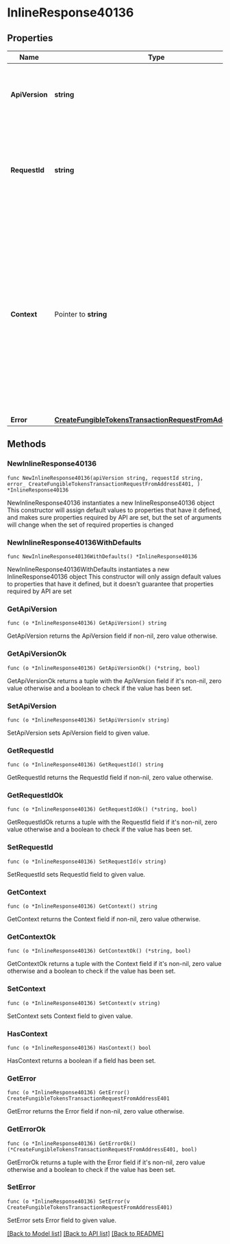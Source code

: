 # InlineResponse40136

## Properties

Name | Type | Description | Notes
------------ | ------------- | ------------- | -------------
**ApiVersion** | **string** | Specifies the version of the API that incorporates this endpoint. | 
**RequestId** | **string** | Defines the ID of the request. The &#x60;requestId&#x60; is generated by Crypto APIs and it&#39;s unique for every request. | 
**Context** | Pointer to **string** | In batch situations the user can use the context to correlate responses with requests. This property is present regardless of whether the response was successful or returned as an error. &#x60;context&#x60; is specified by the user. | [optional] 
**Error** | [**CreateFungibleTokensTransactionRequestFromAddressE401**](CreateFungibleTokensTransactionRequestFromAddressE401.md) |  | 

## Methods

### NewInlineResponse40136

`func NewInlineResponse40136(apiVersion string, requestId string, error_ CreateFungibleTokensTransactionRequestFromAddressE401, ) *InlineResponse40136`

NewInlineResponse40136 instantiates a new InlineResponse40136 object
This constructor will assign default values to properties that have it defined,
and makes sure properties required by API are set, but the set of arguments
will change when the set of required properties is changed

### NewInlineResponse40136WithDefaults

`func NewInlineResponse40136WithDefaults() *InlineResponse40136`

NewInlineResponse40136WithDefaults instantiates a new InlineResponse40136 object
This constructor will only assign default values to properties that have it defined,
but it doesn't guarantee that properties required by API are set

### GetApiVersion

`func (o *InlineResponse40136) GetApiVersion() string`

GetApiVersion returns the ApiVersion field if non-nil, zero value otherwise.

### GetApiVersionOk

`func (o *InlineResponse40136) GetApiVersionOk() (*string, bool)`

GetApiVersionOk returns a tuple with the ApiVersion field if it's non-nil, zero value otherwise
and a boolean to check if the value has been set.

### SetApiVersion

`func (o *InlineResponse40136) SetApiVersion(v string)`

SetApiVersion sets ApiVersion field to given value.


### GetRequestId

`func (o *InlineResponse40136) GetRequestId() string`

GetRequestId returns the RequestId field if non-nil, zero value otherwise.

### GetRequestIdOk

`func (o *InlineResponse40136) GetRequestIdOk() (*string, bool)`

GetRequestIdOk returns a tuple with the RequestId field if it's non-nil, zero value otherwise
and a boolean to check if the value has been set.

### SetRequestId

`func (o *InlineResponse40136) SetRequestId(v string)`

SetRequestId sets RequestId field to given value.


### GetContext

`func (o *InlineResponse40136) GetContext() string`

GetContext returns the Context field if non-nil, zero value otherwise.

### GetContextOk

`func (o *InlineResponse40136) GetContextOk() (*string, bool)`

GetContextOk returns a tuple with the Context field if it's non-nil, zero value otherwise
and a boolean to check if the value has been set.

### SetContext

`func (o *InlineResponse40136) SetContext(v string)`

SetContext sets Context field to given value.

### HasContext

`func (o *InlineResponse40136) HasContext() bool`

HasContext returns a boolean if a field has been set.

### GetError

`func (o *InlineResponse40136) GetError() CreateFungibleTokensTransactionRequestFromAddressE401`

GetError returns the Error field if non-nil, zero value otherwise.

### GetErrorOk

`func (o *InlineResponse40136) GetErrorOk() (*CreateFungibleTokensTransactionRequestFromAddressE401, bool)`

GetErrorOk returns a tuple with the Error field if it's non-nil, zero value otherwise
and a boolean to check if the value has been set.

### SetError

`func (o *InlineResponse40136) SetError(v CreateFungibleTokensTransactionRequestFromAddressE401)`

SetError sets Error field to given value.



[[Back to Model list]](../README.md#documentation-for-models) [[Back to API list]](../README.md#documentation-for-api-endpoints) [[Back to README]](../README.md)


